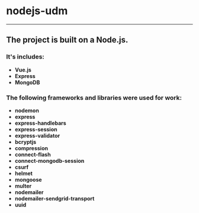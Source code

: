 # nodejs-udm

---

## The project is built on a Node.js.

### It's includes:

- **Vue.js**
- **Express**
- **MongoDB**

### The following frameworks and libraries were used for work:

- **nodemon**
- **express**
- **express-handlebars**
- **express-session**
- **express-validator**
- **bcryptjs**
- **compression**
- **connect-flash**
- **connect-mongodb-session**
- **csurf**
- **helmet**
- **mongoose**
- **multer**
- **nodemailer**
- **nodemailer-sendgrid-transport**
- **uuid**
